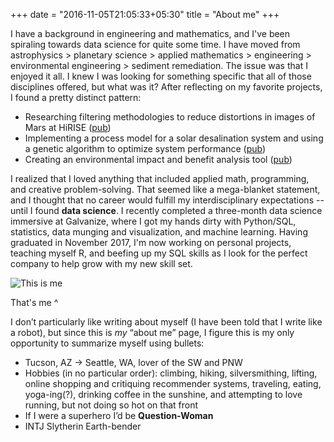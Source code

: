 +++
date = "2016-11-05T21:05:33+05:30"
title = "About me"
+++

I have a background in engineering and mathematics, and I've been spiraling towards data science for quite some time. I have moved from astrophysics > planetary science > applied mathematics > engineering > environmental engineering > sediment remediation. The issue was that I enjoyed it all. I knew I was looking for something specific that all of those disciplines offered, but what was it? After reflecting on my favorite projects, I found a pretty distinct pattern:

* Researching filtering methodologies to reduce distortions in images of Mars at HiRISE ([pub](https://www.researchgate.net/publication/318822628_CORRECTING_SPACECRAFT_JITTER_IN_HIRISE_IMAGES?lipi=urn%3Ali%3Apage%3Ad_flagship3_profile_view_base_treasury%3BNWVkUH78Q2%2BuRMlRGM2rug%3D%3D))
* Implementing a process model for a solar desalination system and using a genetic algorithm to optimize system performance ([pub](https://www.ncbi.nlm.nih.gov/pubmed/26812853?lipi=urn%3Ali%3Apage%3Ad_flagship3_profile_view_base_treasury%3BOcFmWcrzQ7mkbhV0qvaG2w%3D%3D))
* Creating an environmental impact and benefit analysis tool ([pub](https://onlinelibrarystatic.wiley.com/store/10.1002/ieam.2000/asset/ieam2000.pdf?v=1&t=jawznrbt&s=e492cc8f3a55b91a1993e911f39c01c3b8306960))

I realized that I loved anything that included applied math, programming, and creative problem-solving. That seemed like a mega-blanket statement, and I thought that no career would fulfill my interdisciplinary expectations -- until I found **data science**. I recently completed a three-month data science immersive at Galvanize, where I got my hands dirty with Python/SQL, statistics, data munging and visualization, and machine learning. Having graduated in November 2017, I'm now working on personal projects, teaching myself R, and beefing up my SQL skills as I look for the perfect company to help grow with my new skill set.

![This is me][1]

That's me ^

I don’t particularly like writing about myself (I have been told that I write like a robot), but since this is *my* “about me” page, I figure this is my only opportunity to summarize myself using bullets: 

* Tucson, AZ -> Seattle, WA, lover of the SW and PNW
* Hobbies (in no particular order): climbing, hiking, silversmithing, lifting, online shopping and critiquing recommender systems, traveling, eating, yoga-ing(?), drinking coffee in the sunshine, and attempting to love running, but not doing so hot on that front
* If I were a superhero I’d be **Question-Woman**
* INTJ Slytherin Earth-bender


[1]: /img/me.jpg